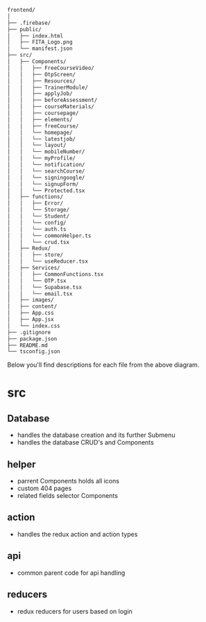 ```sh
frontend/
│
├── .firebase/
├── public/
│   ├── index.html
│   ├── FITA_Logo.png
│   └── manifest.json
├── src/
│   ├── Components/
│   │   ├── FreeCourseVideo/
│   │   ├── OtpScreen/
│   │   ├── Resources/
│   │   ├── TrainerModule/
│   │   ├── applyJob/
│   │   ├── beforeAssessment/
│   │   ├── courseMaterials/
│   │   ├── coursepage/
│   │   ├── elements/
│   │   ├── freeCourse/
│   │   └── homepage/
│   │   └── latestjob/
│   │   └── layout/
│   │   └── mobileNumber/
│   │   └── myProfile/
│   │   └── notification/
│   │   └── searchCourse/
│   │   └── signingoogle/
│   │   └── signupForm/
│   │   └── Protected.tsx
│   ├── functions/
│   │   ├── Error/
│   │   └── Storage/
│   │   └── Student/
│   │   └── config/
│   │   └── auth.ts
│   │   └── commonHelper.ts
│   │   └── crud.tsx
│   ├── Redux/
│   │   ├── store/
│   │   └── useReducer.tsx
│   ├── Services/
│   │   ├── CommonFunctions.tsx
│   │   └── OTP.tsx
│   │   └── Supabase.tsx
│   │   └── email.tsx
│   ├── images/
│   ├── content/
│   ├── App.css
│   ├── App.jsx
│   └── index.css
├── .gitignore
├── package.json
├── README.md
└── tsconfig.json
```

Below you'll find descriptions for each file from the above diagram.

# src

## Database

- handles the database creation and its further Submenu
- handles the database CRUD's and Components

## helper

- parrent Components holds all icons
- custom 404 pages
- related fields selector Components

## action

- handles the redux action and action types

## api 

- common parent code for api handling

## reducers

- redux reducers for users based on login


